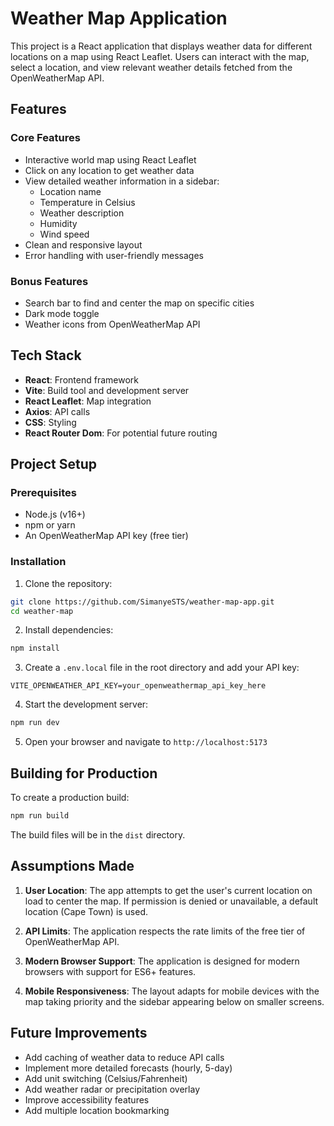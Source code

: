 # Weather Map Application

This project is a React application that displays weather data for different locations on a map using React Leaflet. Users can interact with the map, select a location, and view relevant weather details fetched from the OpenWeatherMap API.

## Features

### Core Features
- Interactive world map using React Leaflet
- Click on any location to get weather data
- View detailed weather information in a sidebar:
  - Location name
  - Temperature in Celsius
  - Weather description
  - Humidity
  - Wind speed
- Clean and responsive layout
- Error handling with user-friendly messages

### Bonus Features
- Search bar to find and center the map on specific cities
- Dark mode toggle
- Weather icons from OpenWeatherMap API

## Tech Stack

- **React**: Frontend framework
- **Vite**: Build tool and development server
- **React Leaflet**: Map integration
- **Axios**: API calls
- **CSS**: Styling
- **React Router Dom**: For potential future routing

## Project Setup

### Prerequisites
- Node.js (v16+)
- npm or yarn
- An OpenWeatherMap API key (free tier)

### Installation

1. Clone the repository:
```bash
git clone https://github.com/SimanyeSTS/weather-map-app.git
cd weather-map
```

2. Install dependencies:
```bash
npm install
```

3. Create a `.env.local` file in the root directory and add your API key:
```
VITE_OPENWEATHER_API_KEY=your_openweathermap_api_key_here
```

4. Start the development server:
```bash
npm run dev
```

5. Open your browser and navigate to `http://localhost:5173`

## Building for Production

To create a production build:

```bash
npm run build
```

The build files will be in the `dist` directory.

## Assumptions Made

1. **User Location**: The app attempts to get the user's current location on load to center the map. If permission is denied or unavailable, a default location (Cape Town) is used.

2. **API Limits**: The application respects the rate limits of the free tier of OpenWeatherMap API.

3. **Modern Browser Support**: The application is designed for modern browsers with support for ES6+ features.

4. **Mobile Responsiveness**: The layout adapts for mobile devices with the map taking priority and the sidebar appearing below on smaller screens.

## Future Improvements

- Add caching of weather data to reduce API calls
- Implement more detailed forecasts (hourly, 5-day)
- Add unit switching (Celsius/Fahrenheit)
- Add weather radar or precipitation overlay
- Improve accessibility features
- Add multiple location bookmarking